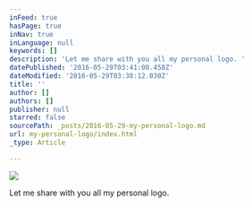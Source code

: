 ```yaml
---
inFeed: true
hasPage: true
inNav: true
inLanguage: null
keywords: []
description: 'Let me share with you all my personal logo. '
datePublished: '2016-05-29T03:41:00.458Z'
dateModified: '2016-05-29T03:38:12.030Z'
title: ''
author: []
authors: []
publisher: null
starred: false
sourcePath: _posts/2016-05-29-my-personal-logo.md
url: my-personal-logo/index.html
_type: Article

---
```

![](https://the-grid-user-content.s3-us-west-2.amazonaws.com/0977f12f-f836-4ab1-8e62-8aaceac60db5.png)

Let me share with you all my personal logo.